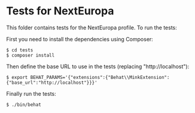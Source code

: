 Tests for NextEuropa
====================

This folder contains tests for the NextEuropa profile. To run the tests:

First you need to install the dependencies using Composer:
```
$ cd tests
$ composer install
```

Then define the base URL to use in the tests (replacing "http://localhost"):
```
$ export BEHAT_PARAMS='{"extensions":{"Behat\\MinkExtension":{"base_url":"http://localhost"}}}'
```

Finally run the tests:
```
$ ./bin/behat
```

